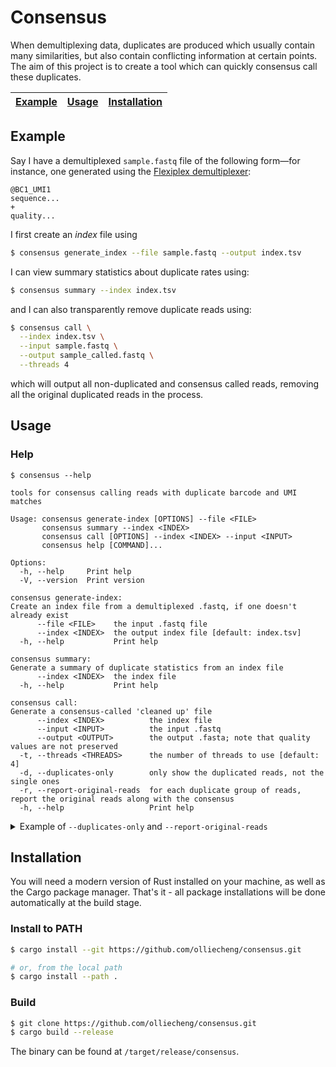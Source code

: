 # Consensus

When demultiplexing data, duplicates are produced which usually contain many similarities, but also contain conflicting information at certain points. The aim of this project is to create a tool which can quickly consensus call these duplicates.

| [Example](#example) | [Usage](#usage) | [Installation](#installation) |
|-|-|-|


## Example
Say I have a demultiplexed `sample.fastq` file of the following form—for instance, one generated using the [Flexiplex demultiplexer](https://github.com/DavidsonGroup/flexiplex):
```
@BC1_UMI1
sequence...
+
quality...
```
I first create an _index_ file using
```sh
$ consensus generate_index --file sample.fastq --output index.tsv
```
I can view summary statistics about duplicate rates using:
```sh
$ consensus summary --index index.tsv
```
and I can also transparently remove duplicate reads using:
```sh
$ consensus call \
  --index index.tsv \
  --input sample.fastq \
  --output sample_called.fastq \
  --threads 4
```
which will output all non-duplicated and consensus called reads, removing all the original duplicated reads in the process.

## Usage
### Help

```
$ consensus --help

tools for consensus calling reads with duplicate barcode and UMI matches

Usage: consensus generate-index [OPTIONS] --file <FILE>
       consensus summary --index <INDEX>
       consensus call [OPTIONS] --index <INDEX> --input <INPUT>
       consensus help [COMMAND]...

Options:
  -h, --help     Print help
  -V, --version  Print version

consensus generate-index:
Create an index file from a demultiplexed .fastq, if one doesn't already exist
      --file <FILE>    the input .fastq file
      --index <INDEX>  the output index file [default: index.tsv]
  -h, --help           Print help

consensus summary:
Generate a summary of duplicate statistics from an index file
      --index <INDEX>  the index file
  -h, --help           Print help

consensus call:
Generate a consensus-called 'cleaned up' file
      --index <INDEX>          the index file
      --input <INPUT>          the input .fastq
      --output <OUTPUT>        the output .fasta; note that quality values are not preserved
  -t, --threads <THREADS>      the number of threads to use [default: 4]
  -d, --duplicates-only        only show the duplicated reads, not the single ones
  -r, --report-original-reads  for each duplicate group of reads, report the original reads along with the consensus
  -h, --help                   Print help
```


<details>
<summary>Example of <code>--duplicates-only</code> and <code>--report-original-reads</code></summary>
Suppose I have a demultiplexed read file of the following format (so that <code>seq2</code> and <code>seq3</code> are duplicates):
<pre>
@BCUMI_1
seq1
@BCUMI_2
seq2
@BCUMI_2
seq3
</pre>
Then, the effects of the following flags are:
<pre>
(default):
  >BCUMI_1_SIN
  seq1
  >BCUMI_2_CON_2
  seq2_and_3_consensus
</pre>

<pre>
--duplicates-only:
  >BCUMI_2_CON_2
  seq2_and_3_consensus
</pre>

<pre>
--report-original-reads
  >BCUMI_1_SIN
  seq1
  >BCUMI_2_DUP_1_of_2
  seq2
  >BCUMI_2_DUP_2_of_2
  seq3
  >BCUMI_2_CON_2
  seq2_and_3_consensus
</pre>
</details>


## Installation
You will need a modern version of Rust installed on your machine, as well as the Cargo package manager. That's it - all package installations will be done automatically at the build stage.

### Install to PATH
```sh
$ cargo install --git https://github.com/olliecheng/consensus.git

# or, from the local path
$ cargo install --path .
```

### Build
```sh
$ git clone https://github.com/olliecheng/consensus.git
$ cargo build --release
```
The binary can be found at `/target/release/consensus`.
